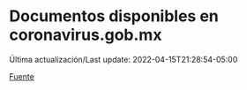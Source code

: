 # Documentos disponibles en coronavirus.gob.mx

Última actualización/Last update: 2022-04-15T21:28:54-05:00

 [Fuente](https://coronavirus.gob.mx/)
